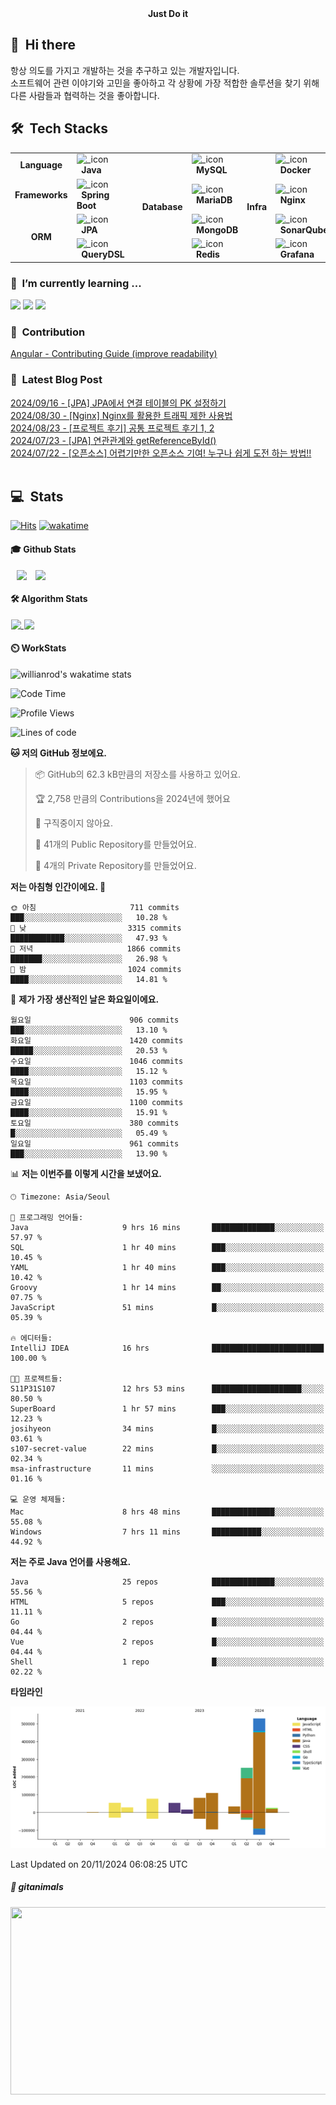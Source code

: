 <div align="center">
	<b>Just Do it</b>
</div>


## 👋 &nbsp;Hi there
항상 의도를 가지고 개발하는 것을 추구하고 있는 개발자입니다.  
소프트웨어 관련 이야기와 고민을 좋아하고 각 상황에 가장 적합한 솔루션을 찾기 위해 다른 사람들과 협력하는 것을 좋아합니다.  <br/>

## 🛠️&nbsp; Tech Stacks

<table>
  <tr>
    <td rowspan="1" align="center"><b>Language</b></td>
    <td><img src="https://staging.svgrepo.com/show/184143/java.svg" width="16px" alt="_icon" />&nbsp;&nbsp;<b>Java</b></td>
    <td rowspan="7"></td>
    <td rowspan="4" align="center"><b>Database</b></td>
    <td><img src="https://user-images.githubusercontent.com/112257466/209078356-d9120e3d-9498-4ee4-a38d-139a263910f4.png" width="16px" alt="_icon" />&nbsp;&nbsp;<b>MySQL</b></td>
    <td rowspan="4" align="center"><b>Infra</b></td>
    <td><img src="https://www.svgrepo.com/show/452192/docker.svg" width="16px" alt="_icon" />&nbsp;&nbsp;<b>Docker</b></td>
  </tr>
  <tr>
    <td rowspan="1" align="center"><b>Frameworks</b></td>
    <td><img src="https://user-images.githubusercontent.com/112257466/209075280-78be8487-7d6a-485c-92a8-d6677f0caab9.png" width="16px" alt="_icon" />&nbsp;&nbsp;<b>Spring Boot</b></td>
    <td><img src="https://www.svgrepo.com/show/373824/mariadb.svg" width="16px" alt="_icon" />&nbsp;&nbsp;<b>MariaDB</b></td>
    <td><img src="https://www.svgrepo.com/show/373924/nginx.svg" width="16px" alt="_icon" />&nbsp;&nbsp;<b>Nginx</b></td>
  </tr>
  <tr>
    <td rowspan="2" align="center"><b>ORM</b></td>
    <td><img src="https://user-images.githubusercontent.com/112257466/209076523-777fe02a-455f-48a0-a4b1-aeb9fff17b10.png" width="16px" alt="_icon" />&nbsp;&nbsp;<b>JPA</b></td>
    <td><img src="https://www.svgrepo.com/show/331488/mongodb.svg" width="16px" alt="_icon" />&nbsp;&nbsp;<b>MongoDB</b></td>
    <td><img src="https://www.svgrepo.com/show/354365/sonarqube.svg" width="16px" alt="_icon" />&nbsp;&nbsp;<b>SonarQube</b></td>
  </tr>
  <tr>
    <td><img src="https://github.com/GDSC-Team-J/ADDI-ML/assets/112257466/dff863c4-fb90-4747-a621-bdbd2c44a0be" width="16px" alt="_icon" />&nbsp;&nbsp;<b>QueryDSL</b></td>
    <td><img src="https://www.svgrepo.com/show/439288/redis.svg" width="16px" alt="_icon" />&nbsp;&nbsp;<b>Redis</b></td>
    <td><img src="https://www.svgrepo.com/show/353829/grafana.svg" width="16px" alt="_icon" />&nbsp;&nbsp;<b>Grafana</b></td>
  </tr>
</table> 
<!-- <td><img src="https://www.sophos.com/sites/default/files/2022-02/googlecloud.png" width="15px" alt="_icon" />&nbsp;&nbsp;<b>Google Cloud</td>
<td><img src="https://static-00.iconduck.com/assets.00/aws-icon-2048x2048-274bm1xi.png" width="15px" alt="_icon" />&nbsp;&nbsp;<b>AWS</td>
<td><img src="https://yt3.googleusercontent.com/ytc/AIf8zZTAG01_SUWCNq2jcOvl49us-MaQ0THgkfJwRnIO=s900-c-k-c0x00ffffff-no-rj" width="15px" alt="_icon" />&nbsp;&nbsp;<b>Naver Cloud</td>
<td><img src="https://seeklogo.com/images/G/github-actions-logo-031704BDC6-seeklogo.com.png" width="15px" alt="_icon" />&nbsp;&nbsp;<b>Github Action</td>
  <tr>
    <td colspan="2 align="center"><b>Infra</td>
    <td colspan="2" align="center"><b>CI/CD</td>
  </tr> -->

### 🌱 &nbsp;I’m currently learning ...
<!-- <img src="https://img.shields.io/badge/Elastic_Stack-005571?style=flat-square&logo=elasticstack&logoColor=white"/></a> -->
<!-- <img src="https://img.shields.io/badge/Docker-2496ED?style=flat-square&logo=Docker&logoColor=white"/></a>  -->
<!-- <img src="https://img.shields.io/badge/Kafka-231F20?style=flat-square&logo=apachekafka&logoColor=white"/></a> -->
<!-- <img src="https://img.shields.io/badge/Grafana-F46800?style=flat-square&logo=Grafana&logoColor=white"/></a> -->
<img src="https://img.shields.io/badge/Apache_Jmeter-D22128?style=flat-square&logo=apachejmeter&logoColor=white"/></a>
<a href="https://aws.amazon.com/ko/" target="_blank"><img src="https://img.shields.io/badge/AWS-FF9900?style=flat-square&logo=amazonec2&logoColor=white"/></a>
<a href="https://spring.io/" target="_blank"><img src="https://img.shields.io/badge/Spring-6DB33F?style=flat-square&logo=Spring&logoColor=white"/></a>

<!-- ### 🔭 &nbsp;I’m currently working on ... -->


### 🤝 &nbsp;Contribution
[Angular - Contributing Guide (improve readability)](https://github.com/angular/angular/pull/56974)</br>
<!-- 
Spring Boot Docker Guide(command not working)
start.spring.io(Bean Validation Description Change)
-->
### 📌 &nbsp;Latest Blog Post
[2024/09/16 - [JPA] JPA에서 연결 테이블의 PK 설정하기](https://velog.io/@plate0113/JPA-JPA%EC%97%90%EC%84%9C-%EC%97%B0%EA%B2%B0-%ED%85%8C%EC%9D%B4%EB%B8%94%EC%9D%98-PK-%EC%84%A4%EC%A0%95%ED%95%98%EA%B8%B0)</br>
[2024/08/30 - [Nginx] Nginx를 활용한 트래픽 제한 사용법](https://velog.io/@plate0113/Nginx-Nginx%EB%A5%BC-%ED%99%9C%EC%9A%A9%ED%95%9C-%ED%8A%B8%EB%9E%98%ED%94%BD-%EC%A0%9C%ED%95%9C-%EC%82%AC%EC%9A%A9%EB%B2%95)</br>
[2024/08/23 - [프로젝트 후기] 공통 프로젝트 후기 1, 2](https://velog.io/@plate0113/%ED%9A%8C%EC%83%81-%EA%B3%B5%ED%86%B5-%ED%94%84%EB%A1%9C%EC%A0%9D%ED%8A%B8-%ED%9B%84%EA%B8%B0)</br>
[2024/07/23 - [JPA] 연관관계와 getReferenceById()](https://velog.io/@plate0113/JPA-%EC%97%B0%EA%B4%80%EA%B4%80%EA%B3%84%EC%99%80-getReferenceById)</br>
[2024/07/22 - [오픈소스] 어렵기만한 오픈소스 기여! 누구나 쉽게 도전 하는 방법!!](https://velog.io/@plate0113/%EC%98%A4%ED%94%88%EC%86%8C%EC%8A%A4-%EC%96%B4%EB%A0%B5%EA%B8%B0%EB%A7%8C%ED%95%9C-%EC%98%A4%ED%94%88%EC%86%8C%EC%8A%A4-%EA%B8%B0%EC%97%AC-%EC%B4%88%EB%B3%B4%EA%B0%9C%EB%B0%9C%EC%9E%90%EB%8F%84-%EC%89%BD%EA%B2%8C-%EB%8F%84%EC%A0%84-%ED%95%98%EB%8A%94-%EB%B0%A9%EB%B2%95)</br>
</br>

## 💻 &nbsp;Stats 
[![Hits](https://hits.seeyoufarm.com/api/count/incr/badge.svg?url=https%3A%2F%2Fgithub.com%2Fsihyunjojo%2Fhit-counter&count_bg=%2379C83D&title_bg=%23555555&icon=github.svg&icon_color=%23E7E7E7&title=hits&edge_flat=false)](https://hits.seeyoufarm.com)
[![wakatime](https://wakatime.com/badge/user/01180168-8b97-40a8-a406-568eefd227b1.svg)](https://wakatime.com/@01180168-8b97-40a8-a406-568eefd227b1)

#### 🎓 Github Stats
<p align="left">
    <a>
        <img src="https://github-readme-stats.vercel.app/api?username=sihyunjojo&&show_icons=true&theme=tokyonight&rank_icon=percentile&\locale=kr" style="margin-left: 10px; vertical-align:top" height=130 />
    </a>
    <a>
    	<img src="https://github-readme-stats.vercel.app/api/top-langs/?username=sihyunjojo&layout=compact&theme=tokyonight&hide=Jupyter%20Notebook,CSS,PUG,Batchfile,shell" style="margin-left: 10px; vertical-align:top" height=130 />
    </a>
</p>

#### 🛠️ Algorithm Stats
<p align="left">
    <a href="https://solved.ac/plate0113">
    	<img src="http://mazassumnida.wtf/api/v2/generate_badge?boj=plate0113" style="margin-left: 1px; vertical-align:top" height=130 />
    </a>
    <a href="https://solved.ac/plate0113">
        <img src="http://mazandi.herokuapp.com/api?handle=plate0113&theme=cold" style="margin-left: 1px; vertical-align:top" height=130 />
    </a> <!-- cold, dark, warm -->
</p>

#### ⏲️ WorkStats
![willianrod's wakatime stats](https://github-readme-stats.vercel.app/api/wakatime?username=sihyunjojo&hide_progress=true&theme=dark)

<!--START_SECTION:waka-->
![Code Time](http://img.shields.io/badge/Code%20Time-279%20hrs%2037%20mins-blue)

![Profile Views](http://img.shields.io/badge/Profile%20Views-14-blue)

![Lines of code](https://img.shields.io/badge/%EC%A0%80%EB%8A%94%20%EC%97%AC%ED%83%9C%EA%B9%8C%EC%A7%80%20-1.3%20million%20%EC%A4%84%EC%9D%98%20%EC%BD%94%EB%93%9C%EB%A5%BC%20%EC%9E%91%EC%84%B1%ED%96%88%EC%96%B4%EC%9A%94.-blue)

**🐱 저의 GitHub 정보에요.** 

> 📦 GitHub의 62.3 kB만큼의 저장소를 사용하고 있어요. 
 > 
> 🏆 2,758 만큼의 Contributions을 2024년에 했어요
 > 
> 🚫 구직중이지 않아요.
 > 
> 📜 41개의 Public Repository를 만들었어요. 
 > 
> 🔑 4개의 Private Repository를 만들었어요. 
 > 
**저는 아침형 인간이에요. 🐤** 

```text
🌞 아침                     711 commits         ███░░░░░░░░░░░░░░░░░░░░░░   10.28 % 
🌆 낮　                     3315 commits        ████████████░░░░░░░░░░░░░   47.93 % 
🌃 저녁                     1866 commits        ███████░░░░░░░░░░░░░░░░░░   26.98 % 
🌙 밤　                     1024 commits        ████░░░░░░░░░░░░░░░░░░░░░   14.81 % 
```
📅 **제가 가장 생산적인 날은 화요일이에요.** 

```text
월요일                      906 commits         ███░░░░░░░░░░░░░░░░░░░░░░   13.10 % 
화요일                      1420 commits        █████░░░░░░░░░░░░░░░░░░░░   20.53 % 
수요일                      1046 commits        ████░░░░░░░░░░░░░░░░░░░░░   15.12 % 
목요일                      1103 commits        ████░░░░░░░░░░░░░░░░░░░░░   15.95 % 
금요일                      1100 commits        ████░░░░░░░░░░░░░░░░░░░░░   15.91 % 
토요일                      380 commits         █░░░░░░░░░░░░░░░░░░░░░░░░   05.49 % 
일요일                      961 commits         ███░░░░░░░░░░░░░░░░░░░░░░   13.90 % 
```


📊 **저는 이번주를 이렇게 시간을 보냈어요.** 

```text
🕑︎ Timezone: Asia/Seoul

💬 프로그래밍 언어들: 
Java                     9 hrs 16 mins       ██████████████░░░░░░░░░░░   57.97 % 
SQL                      1 hr 40 mins        ███░░░░░░░░░░░░░░░░░░░░░░   10.45 % 
YAML                     1 hr 40 mins        ███░░░░░░░░░░░░░░░░░░░░░░   10.42 % 
Groovy                   1 hr 14 mins        ██░░░░░░░░░░░░░░░░░░░░░░░   07.75 % 
JavaScript               51 mins             █░░░░░░░░░░░░░░░░░░░░░░░░   05.39 % 

🔥 에디터들: 
IntelliJ IDEA            16 hrs              █████████████████████████   100.00 % 

🐱‍💻 프로젝트들: 
S11P31S107               12 hrs 53 mins      ████████████████████░░░░░   80.50 % 
SuperBoard               1 hr 57 mins        ███░░░░░░░░░░░░░░░░░░░░░░   12.23 % 
josihyeon                34 mins             █░░░░░░░░░░░░░░░░░░░░░░░░   03.61 % 
s107-secret-value        22 mins             █░░░░░░░░░░░░░░░░░░░░░░░░   02.34 % 
msa-infrastructure       11 mins             ░░░░░░░░░░░░░░░░░░░░░░░░░   01.16 % 

💻 운영 체제들: 
Mac                      8 hrs 48 mins       ██████████████░░░░░░░░░░░   55.08 % 
Windows                  7 hrs 11 mins       ███████████░░░░░░░░░░░░░░   44.92 % 
```

**저는 주로 Java 언어를 사용해요.** 

```text
Java                     25 repos            ██████████████░░░░░░░░░░░   55.56 % 
HTML                     5 repos             ███░░░░░░░░░░░░░░░░░░░░░░   11.11 % 
Go                       2 repos             █░░░░░░░░░░░░░░░░░░░░░░░░   04.44 % 
Vue                      2 repos             █░░░░░░░░░░░░░░░░░░░░░░░░   04.44 % 
Shell                    1 repo              █░░░░░░░░░░░░░░░░░░░░░░░░   02.22 % 
```



**타임라인**

![Lines of Code chart](https://raw.githubusercontent.com/sihyunjojo/sihyunjojo/main/assets/bar_graph.png)


 Last Updated on 20/11/2024 06:08:25 UTC
<!--END_SECTION:waka-->
  
<!--
**sihyunjojo/sihyunjojo** is a ✨ _special_ ✨ repository because its `README.md` (this file) appears on your GitHub profile.

Here are some ideas to get you started:

- 👯 I’m looking to collaborate on ...
- 🤔 I’m looking for help with ...
- 💬 Ask me about ...
- 📫 How to reach me: ...
- 😄 Pronouns: ...
- ⚡ Fun fact: ...
- 🤝 Contribution
Spring Boot Docker Guide(command not working)
- My Portpolio
-->

##### 🐧 gitanimals
<a href="https://github.com/devxb/gitanimals">
<img
  src="https://render.gitanimals.org/farms/sihyunjojo"
  width="600"
  height="300"
/>
</a>

<!-- ### 🙂 &nbsp;Portfolio 
[Notion Portfolio(fix...)](https://99sihyun.notion.site/Junior-Backend-Developer-b41971c29c8446eaab5e99c78b3795bc?pvs=4) -->


